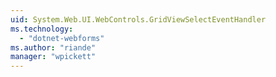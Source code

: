 ```yaml
---
uid: System.Web.UI.WebControls.GridViewSelectEventHandler
ms.technology: 
  - "dotnet-webforms"
ms.author: "riande"
manager: "wpickett"
---
```

